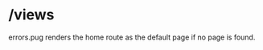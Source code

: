 # /views 
<!-- 
Changes made in this directory are written about in here
-->

<!--
This directory is used onlt for .pug files refering to the npm pug dependency.
This transalates code to the browser via the .render(pug-file, <optional-object-for-template>)
The reason for this is to write less code and also be able to pass in data from the database
as the second argument above, and when you do that you can dynamically change the values that are
being outputted to the frontend. And last thing you can write javascript in the pug file bu would haft to 
in the proper way. For more information see: https://pugjs.org/api/getting-started.html
-->

errors.pug renders the home route as the default page if no page is found.